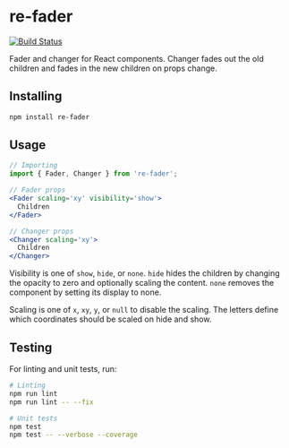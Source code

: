 # re-fader

[![Build Status](https://travis-ci.org/kangasta/re-fader.svg?branch=master)](https://travis-ci.org/kangasta/re-fader)

Fader and changer for React components. Changer fades out the old children and fades in the new children on props change.

## Installing

```bash
npm install re-fader
```

## Usage

```jsx
// Importing
import { Fader, Changer } from 're-fader';

// Fader props
<Fader scaling='xy' visibility='show'>
  Children
</Fader>

// Changer props
<Changer scaling='xy'>
  Children
</Changer>
```

Visibility is one of `show`, `hide`, or `none`. `hide` hides the children by changing the opacity to zero and optionally scaling the content. `none` removes the component by setting its display to none.

Scaling is one of `x`, `xy`, `y`, or `null` to disable the scaling. The letters define which coordinates should be scaled on hide and show.

## Testing

For linting and unit tests, run:

```bash
# Linting
npm run lint
npm run lint -- --fix

# Unit tests
npm test
npm test -- --verbose --coverage
```
